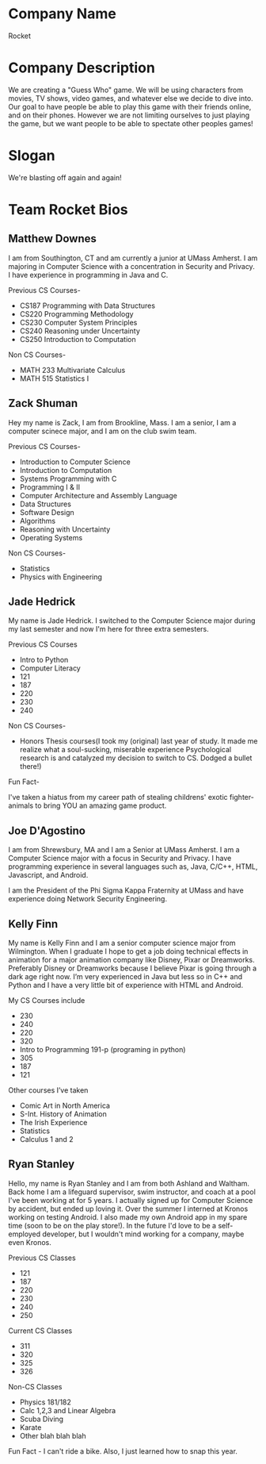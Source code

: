 Company Name
============

Rocket

Company Description
===================

We are creating a "Guess Who" game. 
We will be using characters from movies, TV shows, video games, and whatever else we decide to dive into. 
Our goal to have people be able to play this game with their friends online, and on their phones. 
However we are not limiting ourselves to just playing the game, 
but we want people to be able to spectate other peoples games!

Slogan
======

We're blasting off again and again!


Team Rocket Bios
================

Matthew Downes
--------------

I am from Southington, CT and am currently a junior at UMass Amherst. I am majoring in Computer Science with a concentration in Security and Privacy. I have experience in programming in Java and C.

Previous CS Courses-
  - CS187 Programming with Data Structures
  - CS220 Programming Methodology
  - CS230 Computer System Principles
  - CS240 Reasoning under Uncertainty 
  - CS250 Introduction to Computation

Non CS Courses-
  - MATH 233 Multivariate Calculus
  - MATH 515 Statistics I

Zack Shuman
-----------

Hey my name is Zack, I am from Brookline, Mass. I am a senior, I am a computer scinece major, and I am on the club swim team.

Previous CS Courses-
  -  Introduction to Computer Science 
  -  Introduction to Computation
  -  Systems Programming with C
  -  Programming I & II
  -  Computer Architecture and Assembly Language
  -  Data Structures
  -  Software Design
  -  Algorithms
  -  Reasoning with Uncertainty 
  -  Operating Systems

Non CS Courses-
  - Statistics 
  - Physics with Engineering

Jade Hedrick
-------------

My name is Jade Hedrick. I switched to the Computer Science major during my last semester and now I'm here for three extra semesters.

Previous CS Courses
  - Intro to Python
  - Computer Literacy
  - 121
  - 187 
  - 220 
  - 230 
  - 240

Non CS Courses- 
  - Honors Thesis courses(I took my (original) last year of study. It made me realize what a soul-sucking, miserable experience Psychological research is and catalyzed my decision to switch to CS. Dodged a bullet there!)

Fun Fact-

I've taken a hiatus from my career path of stealing childrens' exotic fighter-animals to bring YOU an amazing game product.

Joe D'Agostino
--------------

 I am from Shrewsbury, MA and I am a Senior at UMass Amherst. I am a Computer Science major with a focus in Security and Privacy. I have programming experience in several languages such as, Java, C/C++, HTML, Javascript, and Android.
 
 I am the President of the Phi Sigma Kappa Fraternity at UMass and have experience doing Network Security Engineering.
 
Kelly Finn
-----------

  My name is Kelly Finn and I am a senior computer science major from Wilmington. When I graduate I hope to get a job doing technical effects in animation for a major animation company like Disney, Pixar or Dreamworks. Preferably Disney or Dreamworks because I believe Pixar is going through a dark age right now. I’m very experienced in Java but less so in C++ and Python and I have a very little bit of experience with HTML and Android. 

My CS Courses include
  - 230
  - 240
  - 220
  - 320
  - Intro to Programming 191-p (programing in python)
  - 305
  - 187
  - 121
  
Other courses I’ve taken
  - Comic Art in North America
  - S-Int. History of Animation
  - The Irish Experience
  - Statistics
  - Calculus 1 and 2

Ryan Stanley
-------------

  Hello, my name is Ryan Stanley and I am from both Ashland and Waltham. Back home I am a lifeguard supervisor, swim instructor, and coach at a pool I've been working at for 5 years. I actually signed up for Computer Science by accident, but ended up loving it. Over the summer I interned at Kronos working on testing Android. I also made my own Android app in my spare time (soon to be on the play store!). In the future I'd love to be a self-employed developer, but I wouldn't mind working for a company, maybe even Kronos.
  
Previous CS Classes
  - 121
  - 187
  - 220
  - 230
  - 240
  - 250

Current CS Classes
  - 311
  - 320
  - 325
  - 326

Non-CS Classes
  - Physics 181/182
  - Calc 1,2,3 and Linear Algebra
  - Scuba Diving
  - Karate
  - Other blah blah blah
  
Fun Fact -
  I can't ride a bike. Also, I just learned how to snap this year.
